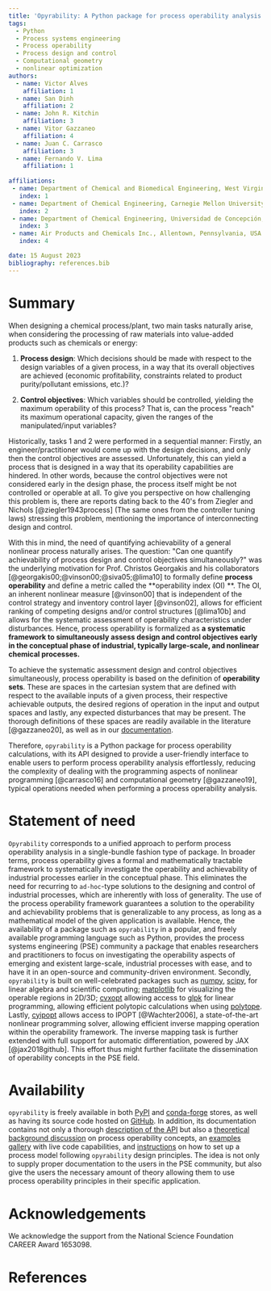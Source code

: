 ```yaml
---
title: 'Opyrability: A Python package for process operability analysis'
tags:
  - Python
  - Process systems engineering
  - Process operability
  - Process design and control
  - Computational geometry
  - nonlinear optimization
authors:
  - name: Victor Alves
    affiliation: 1
  - name: San Dinh
    affiliation: 2
  - name: John R. Kitchin
    affiliation: 3
  - name: Vitor Gazzaneo
    affiliation: 4
  - name: Juan C. Carrasco
    affiliation: 3
  - name: Fernando V. Lima
    affiliation: 1
  
affiliations:
 - name: Department of Chemical and Biomedical Engineering, West Virginia University, Morgantown, West Virginia, USA
   index: 1
 - name: Department of Chemical Engineering, Carnegie Mellon University, Pittsburgh, Pennsylvania, USA
   index: 2
 - name: Department of Chemical Engineering, Universidad de Concepción, Concepción, Chile
   index: 3
 - name: Air Products and Chemicals Inc., Allentown, Pennsylvania, USA
   index: 4

date: 15 August 2023
bibliography: references.bib
---
```


# Summary

When designing a chemical process/plant, two main tasks
naturally arise, when considering the processing of 
raw materials into value-added products such as chemicals
or energy:

1.	**Process design**: Which decisions should be
	made with respect to the design variables of a given process,
	in a way that its overall objectives are
	achieved (economic profitability, constraints related to
	product purity/pollutant emissions, etc.)?

2.	**Control objectives**: Which variables
	should be controlled, yielding the maximum operability of this process?
	That is, can the process "reach" its maximum operational capacity, given the 
	ranges of the manipulated/input variables?

Historically, tasks 1 and 2 were performed in a sequential manner:
Firstly, an engineer/practitioner would come up with the design decisions, 
and only then the control objectives are assessed. Unfortunately, this can 
yield a process that is designed in a way that its operability capabilities
are hindered. In other words, because the control objectives were
not considered early in the design phase, the process itself might be not
controlled or operable at all. To give you perspective on how challenging this
problem is, there are reports dating back to the 40's from Ziegler and Nichols 
[@ziegler1943process]
(The same ones from the controller tuning laws) stressing this problem,
mentioning the importance of interconnecting design and control.

With this in mind, the need of quantifying achievability of a general nonlinear
process naturally arises. The question: "Can one quantify achievability
of process design and control objectives simultaneously?" was the underlying motivation
for Prof. Christos Georgakis and his collaborators 
[@georgakis00;@vinson00;@siva05;@lima10]
to formally define **process operability**
and define a metric called the **operability index (OI) **. The OI, an inherent nonlinear
measure [@vinson00] that is independent of the control strategy and inventory control layer [@vinson02],
allows for efficient ranking of competing designs and/or control structures [@lima10b] and allows
for the systematic assessment of operability characteristics under disturbances. Hence,
process operability is formalized as **a systematic framework to simultaneously assess design and control objectives early in the conceptual phase of industrial, typically large-scale, and nonlinear chemical processes.**

To achieve the systematic assessment design and control objectives simultaneously, 
process operability is based on the definition of **operability sets**. These are spaces in the cartesian system that are defined with respect to the available inputs of a given process, their respective achievable outputs, the desired regions of operation in the input and output spaces and lastly, any expected disturbances that may be present. The thorough definitions of these spaces are
readily available in the literature [@gazzaneo20], as well as in our [documentation](https://codes-group.github.io/PyPO/operability_overview.html).

Therefore, ``opyrability`` is a Python package for process operability calculations, with its
API designed to provide a user-friendly interface to enable users to perform process operability analysis effortlessly, reducing the complexity of dealing with the programming aspects of nonlinear programming [@carrasco16] and computational geometry [@gazzaneo19], typical
operations needed when performing a process operability analysis. 


# Statement of need

``Opyrability`` corresponds to a unified approach to perform process operability
analysis in a single-bundle fashion type of package. In broader terms, process operability
gives a formal and mathematically tractable framework to systematically investigate the
operability and achievability of industrial processes earlier in the conceptual phase. This
eliminates the need for recurring to `ad-hoc`-type solutions to the designing and control
of industrial processes, which are inherently with loss of generality. The use of the process
operability framework guarantees a solution to the operability and achievability problems that
is generalizable to any process, as long as a mathematical model of the given application is available.
Hence, the availability of a package such as ```opyrability``` in a popular, and freely
available programming language such as Python, provides the process systems engineering (PSE) community a package that enables
researchers and practitioners to focus on investigating the operability aspects of emerging and 
existent large-scale, industrial processes with ease, and to have it in an open-source and community-driven environment. 
Secondly, ``opyrability`` is built on well-celebrated packages such as [numpy](https://numpy.org/),
[scipy](https://numpy.org/), for linear algebra and scientific computing; [matplotlib](https://matplotlib.org/) for visualizing the operable regions in 2D/3D; [cvxopt](https://cvxopt.org/) allowing access to 
[glpk](https://www.gnu.org/software/glpk/) for linear programming, allowing efficient polytopic calculations when using [polytope](https://tulip-control.github.io/polytope/). Lastly, [cyipopt](https://cyipopt.readthedocs.io/en/latest/?badge=latest) allows access to IPOPT [@Wachter2006], a state-of-the-art
nonlinear programming solver, allowing efficient inverse mapping operation within the operability framework. The inverse mapping task is further extended with full support for automatic differentiation, powered by JAX [@jax2018github]. This effort thus might further facilitate the 
dissemination of operability concepts in the PSE field.



# Availability

``opyrability`` is freely available in both [PyPI](https://pypi.org/) and [conda-forge](https://conda-forge.org/) stores, as well as 
having its source code hosted on [GitHub](https://github.com/CODES-group/PyPO). In addition, its documentation contains
not only a thorough [description of the API](https://codes-group.github.io/PyPO/api.html) but also a [theoretical background discussion](https://codes-group.github.io/PyPO/operability_overview.html)
on process operability concepts, an [examples gallery](https://codes-group.github.io/PyPO/examples_gallery/index_example_gallery.html) with live code capabilities, and [instructions](https://codes-group.github.io/PyPO/process_model.html) on how to set up a process model
following ``opyrability`` design principles. The idea is not only to supply proper documentation to
the users in the PSE community, but also give the users the necessary amount of theory allowing them
to use process operability principles in their specific application.
 
# Acknowledgements

We acknowledge the support from the National Science Foundation CAREER Award 1653098.

# References
